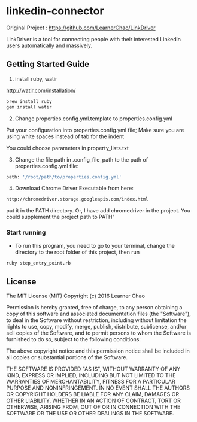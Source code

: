 # linkedin-connector

Original Project : https://github.com/LearnerChao/LinkDriver

LinkDriver is a tool for connecting people with their interested Linkedin users automatically and massively.

## Getting Started Guide

1) install ruby, watir

http://watir.com/installation/

```bash
brew install ruby
gem install watir
```

2) Change properties.config.yml.template to properties.config.yml

Put your configuration into properties.config.yml file; Make sure you are using white spaces instead of tab for the indent

You could choose parameters in property_lists.txt

3) Change the file path in .config_file_path to the path of properties.config.yml file:
```bash
path: '/root/path/to/properties.config.yml'
```
4) Download Chrome Driver Executable from here:
```bash
http://chromedriver.storage.googleapis.com/index.html
```
put it in the PATH directory. Or, I have add chromedriver in the project. You could supplement the project path to PATH"


### Start running

* To run this program, you need to go to your terminal, change the directory to the root folder of this project, then run
```bash
ruby step_entry_point.rb
```

## License

The MIT License (MIT)
Copyright (c) 2016 Learner Chao

Permission is hereby granted, free of charge, to any person obtaining a copy of this software and associated documentation files (the "Software"), to deal in the Software without restriction, including without limitation the rights to use, copy, modify, merge, publish, distribute, sublicense, and/or sell copies of the Software, and to permit persons to whom the Software is furnished to do so, subject to the following conditions:

The above copyright notice and this permission notice shall be included in all copies or substantial portions of the Software.

THE SOFTWARE IS PROVIDED "AS IS", WITHOUT WARRANTY OF ANY KIND, EXPRESS OR IMPLIED, INCLUDING BUT NOT LIMITED TO THE WARRANTIES OF MERCHANTABILITY, FITNESS FOR A PARTICULAR PURPOSE AND NONINFRINGEMENT. IN NO EVENT SHALL THE AUTHORS OR COPYRIGHT HOLDERS BE LIABLE FOR ANY CLAIM, DAMAGES OR OTHER LIABILITY, WHETHER IN AN ACTION OF CONTRACT, TORT OR OTHERWISE, ARISING FROM, OUT OF OR IN CONNECTION WITH THE SOFTWARE OR THE USE OR OTHER DEALINGS IN THE SOFTWARE.

